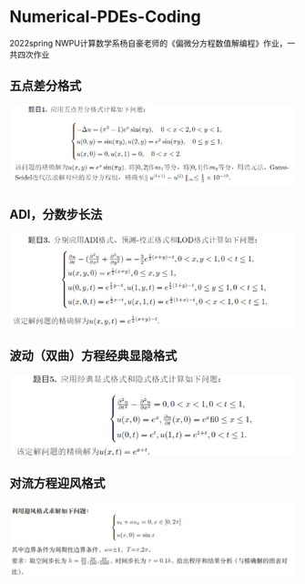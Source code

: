 # Numerical-PDEs-Coding
2022spring NWPU计算数学系杨自豪老师的《偏微分方程数值解编程》作业，一共四次作业
## 五点差分格式
![五点差分法](https://raw.githubusercontent.com/Pochestina-zh/Numerical-PDEs-Coding/main/Five-points%20Difference%20Method/5-points%20Difference.jpg)

## ADI，分数步长法
![ADI](https://raw.githubusercontent.com/Pochestina-zh/Numerical-PDEs-Coding/main/Fractional%20Step%20Method/ADI.jpg)

## 波动（双曲）方程经典显隐格式
![Wave equation](https://raw.githubusercontent.com/Pochestina-zh/Numerical-PDEs-Coding/main/Wave%20equation%20blending%20problem/Wave%20equation_classical%20implicit%20and%20explicit%20method.jpg)

## 对流方程迎风格式
![Convection equation](https://raw.githubusercontent.com/Pochestina-zh/Numerical-PDEs-Coding/main/Convection%20equation_yingfeng/Convection%20equation_yingfeng.jpg)
